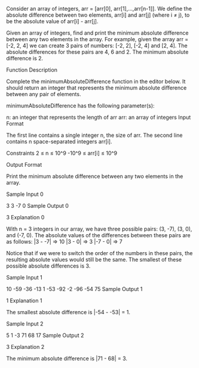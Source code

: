 Consider an array of integers, arr = [arr[0], arr[1],...,arr[n-1]]. We define the absolute difference between two elements, arr[i] and arr[j] (where i ≠ j), to be the absolute value of arr[i] - arr[j].

Given an array of integers, find and print the minimum absolute difference between any two elements in the array. For example, given the array arr = [-2, 2, 4] we can create 3 pairs of numbers: [-2, 2], [-2, 4] and [2, 4]. The absolute differences for these pairs are 4, 6 and 2. The minimum absolute difference is 2.

Function Description

Complete the minimumAbsoluteDifference function in the editor below. It should return an integer that represents the minimum absolute difference between any pair of elements.

minimumAbsoluteDifference has the following parameter(s):

n: an integer that represents the length of arr
arr: an array of integers
Input Format

The first line contains a single integer n, the size of arr.
The second line contains n space-separated integers arr[i].

Constraints
2 ≤ n ≤ 10^9
-10^9 ≤ arr[i] ≤ 10^9

Output Format

Print the minimum absolute difference between any two elements in the array.

Sample Input 0

3
3 -7 0
Sample Output 0

3
Explanation 0

With n = 3 integers in our array, we have three possible pairs: (3, -7), (3, 0), and (-7, 0). The absolute values of the differences between these pairs are as follows:
|3 - -7| => 10
|3 - 0| => 3
|-7 - 0| => 7

Notice that if we were to switch the order of the numbers in these pairs, the resulting absolute values would still be the same. The smallest of these possible absolute differences is 3.

Sample Input 1

10
-59 -36 -13 1 -53 -92 -2 -96 -54 75
Sample Output 1

1
Explanation 1

The smallest absolute difference is |-54 - -53| = 1.

Sample Input 2

5
1 -3 71 68 17
Sample Output 2

3
Explanation 2

The minimum absolute difference is |71 - 68| = 3.